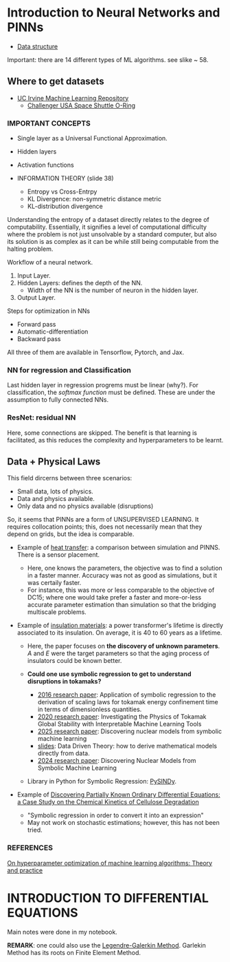 # Introduction to Neural Networks and PINNs

* [Data structure](https://www.h-schmidt.net/FloatConverter/IEEE754.html)

Important: there are 14 different types of ML algorithms. see slike ~ 58.

## Where to get datasets

* [UC Irvine Machine Learning Repository](https://archive.ics.uci.edu/)
    * [Challenger USA Space Shuttle O-Ring](https://archive.ics.uci.edu/dataset/92/challenger+usa+space+shuttle+o+ring)

### IMPORTANT CONCEPTS

* Single layer as a Universal Functional Approximation.
* Hidden layers
* Activation functions

* INFORMATION THEORY (slide 38)
    * Entropy vs Cross-Entrpy
    * KL Divergence: non-symmetric distance metric
    * KL-distribution divergence

Understanding the entropy of a dataset directly relates to the degree of computability. Essentially, it signifies a level of computational difficulty where the problem is not just unsolvable by a standard computer, but also its solution is as complex as it can be while still being computable from the halting problem. 


Workflow of a neural network.

1. Input Layer.
2. Hidden Layers: defines the depth of the NN. 
    * Width of the NN is the number of neuron in the hidden layer. 
3. Output Layer.


Steps for optimization in NNs

* Forward pass
* Automatic-differentiation
* Backward pass

All three of them are available in Tensorflow, Pytorch, and Jax. 

### NN for regression and Classification

Last hidden layer in regression progrems must be linear (why?). For classification, the _softmax function_ must be defined. These are under the assumption to fully connected NNs.

### ResNet: residual NN

Here, some connections are skipped. The benefit is that learning is facilitated, as this reduces the complexity and hyperparameters to be learnt. 

## Data + Physical Laws 

This field dircerns between three scenarios:
* Small data, lots of physics.
* Data and physics available.
* Only data and no physics available (disruptions)

So, it seems that PINNs are a form of UNSUPERVISED LEARNING. It requires collocation points; this, does not necessarily mean that they depend on grids, but the idea is comparable. 

* Example of [heat transfer](https://www.arxiv.org/abs/2502.00552): a comparison between simulation and PINNS. There is a sensor placement. 
    * Here, one knows the parameters, the objective was to find a solution in a faster manner. Accuracy was not as good as simulations, but it was certaily faster.
    * For instance, this was more or less comparable to the objective of DC15; where one would take prefer a faster and more-or-less accurate parameter estimation than simulation so that the bridging multiscale problems.

* Example of [insulation materials](https://ieeexplore.ieee.org/document/10043884): a power transformer's lifetime is directly associated to its insulation. On average, it is 40 to 60 years as a lifetime.
    * Here, the paper focuses on **the discovery of unknown parameters**. $A$ and $E$ were the target parameters so that the aging process of insulators could be known better.
    * **Could one use symbolic regression to get to understand disruptions in tokamaks?**
        * [2016 research paper](https://iopscience.iop.org/article/10.1088/0029-5515/56/2/026005): Application of symbolic regression to the derivation of scaling laws for tokamak energy confinement time in terms of dimensionless quantities.
        * [2020 research paper](https://www.mdpi.com/2076-3417/10/19/6683): Investigating the Physics of Tokamak Global Stability with Interpretable Machine Learning Tools
        * [2025 research paper](https://www.nature.com/articles/s42005-025-02023-2): Discovering nuclear models from symbolic machine learning
        * [slides](https://nucleus.iaea.org/sites/fusionportal/Pages/DPWS-6/TM%20Fusion%20Data%20Processing%20Validation%20and%20Analysis/3_Wednesday/Session%20III%20Regression%20Analysis%20Profiles%2C%20Scaling%20and%20Surrogate%20Models%20(Cont)/840%20Murari%20A.pdf): Data Driven Theory: how to derive mathematical models directly from data.
        * [2024 research paper](https://arxiv.org/abs/2404.11477): Discovering Nuclear Models from Symbolic Machine Learning
 
    * Library in Python for Symbolic Regression: [PySINDy](https://pysindy.readthedocs.io/en/latest/).

 

* Example of [Discovering Partially Known Ordinary Differential Equations: a Case Study on the Chemical Kinetics of Cellulose Degradation](https://kth.diva-portal.org/smash/get/diva2:1955083/FULLTEXT01.pdf)
    * "Symbolic regression in order to convert it into an expression"
    * May not work on stochastic estimations; however, this has not been tried. 

### REFERENCES

[On hyperparameter optimization of machine learning algorithms: Theory and practice](https://www.sciencedirect.com/science/article/pii/S0925231220311693)


# INTRODUCTION TO DIFFERENTIAL EQUATIONS

Main notes were done in my notebook.

**REMARK**: one could also use the [Legendre-Galerkin Method](https://www.kurims.kyoto-u.ac.jp/~kyodo/kokyuroku/contents/pdf/1145-19.pdf). Garlekin Method has its roots on Finite Element Method.
